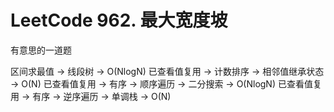 # LeetCode 962. 最大宽度坡

有意思的一道题

区间求最值 -> 线段树 -> O(NlogN)
已查看值复用 -> 计数排序 -> 相邻值继承状态 -> O(N)
已查看值复用 -> 有序 -> 顺序遍历 -> 二分搜索 -> O(NlogN)
已查看值复用 -> 有序 -> 逆序遍历 -> 单调栈 -> O(N)